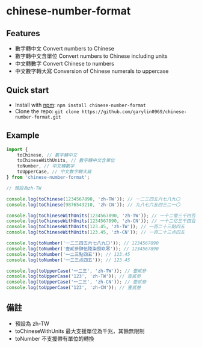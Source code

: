 # chinese-number-format

## Features

-   數字轉中文 Convert numbers to Chinese
-   數字轉中文含單位 Convert numbers to Chinese including units
-   中文轉數字 Convert Chinese to numbers
-   中文數字轉大寫 Conversion of Chinese numerals to uppercase

## Quick start

-   Install with [npm](https://www.npmjs.com/): `npm install chinese-number-format`
-   Clone the repo: `git clone https://github.com/garylin0969/chinese-number-format.git`

## Example

```js
import {
    toChinese, // 數字轉中文
    toChineseWithUnits, // 數字轉中文含單位
    toNumber, // 中文轉數字
    toUpperCase, // 中文數字轉大寫
} from 'chinese-number-format';

// 預設為zh-TW

console.log(toChinese(1234567890, 'zh-TW')); // 一二三四五六七八九〇
console.log(toChinese(9876543210, 'zh-CN')); // 九八七六五四三二一〇

console.log(toChineseWithUnits(1234567890, 'zh-TW')); // 一十二億三千四百五十六萬七千八百九十
console.log(toChineseWithUnits(1234567890, 'zh-CN')); // 一十二亿三千四百五十六万七千八百九十
console.log(toChineseWithUnits(123.45, 'zh-TW')); // 一百二十三點四五
console.log(toChineseWithUnits(123.45, 'zh-CN')); // 一百二十三点四五

console.log(toNumber('一二三四五六七八九〇')); // 1234567890
console.log(toNumber('壹貳參肆伍陸柒捌玖零')); // 1234567890
console.log(toNumber('一二三點四五')); // 123.45
console.log(toNumber('一二三点四五')); // 123.45

console.log(toUpperCase('一二三', 'zh-TW')); // 壹貳參
console.log(toUpperCase('123', 'zh-TW')); // 壹貳參
console.log(toUpperCase('一二三', 'zh-CN')); // 壹贰叁
console.log(toUpperCase('123', 'zh-CN')); // 壹贰叁
```

## 備註

-   預設為 zh-TW
-   toChineseWithUnits 最大支援單位為千兆，其餘無限制
-   toNumber 不支援帶有單位的轉換
